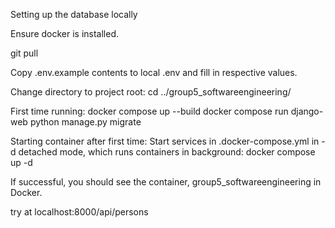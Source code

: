 Setting up the database locally

Ensure docker is installed.

git pull

Copy .env.example contents to local .env and fill in respective values.

Change directory to project root:
cd ../group5_softwareengineering/

First time running:
docker compose up --build
docker compose run django-web python manage.py migrate

Starting container after first time:
Start services in .docker-compose.yml in -d detached mode, which runs containers in background:
docker compose up -d

If successful, you should see the container, group5_softwareengineering in Docker.

try at localhost:8000/api/persons

